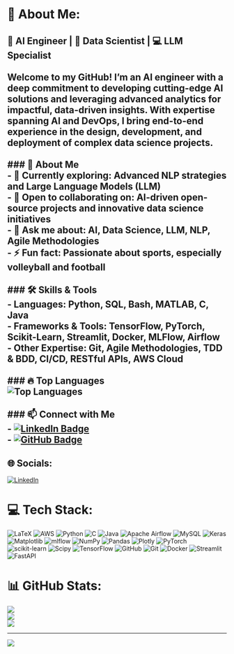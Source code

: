 # 💫 About Me:
## 🧠 AI Engineer | 🤖 Data Scientist | 💻 LLM Specialist<br><br>Welcome to my GitHub! I’m an AI engineer with a deep commitment to developing cutting-edge AI solutions and leveraging advanced analytics for impactful, data-driven insights. With expertise spanning AI and DevOps, I bring end-to-end experience in the design, development, and deployment of complex data science projects.<br><br>### 🌟 About Me<br>- 🌱 Currently exploring: Advanced NLP strategies and Large Language Models (LLM)<br>- 👥 Open to collaborating on: AI-driven open-source projects and innovative data science initiatives<br>- 💬 Ask me about: AI, Data Science, LLM, NLP, Agile Methodologies<br>- ⚡ Fun fact: Passionate about sports, especially volleyball and football<br><br>### 🛠️ Skills & Tools<br>- **Languages:** Python, SQL, Bash, MATLAB, C, Java<br>- **Frameworks & Tools:** TensorFlow, PyTorch, Scikit-Learn, Streamlit, Docker, MLFlow, Airflow<br>- **Other Expertise:** Git, Agile Methodologies, TDD & BDD, CI/CD, RESTful APIs, AWS Cloud<br><br>### 🔥 Top Languages<br>![Top Languages](https://github-readme-stats.vercel.app/api/top-langs/?username=banfoud&layout=compact&theme=radical)<br><br>### 📫 Connect with Me<br>- [![LinkedIn Badge](https://img.shields.io/badge/-LinkedIn-blue?style=flat&logo=Linkedin&logoColor=white)](https://www.linkedin.com/in/banfoud/)<br>- [![GitHub Badge](https://img.shields.io/badge/-GitHub-181717?style=flat&logo=github&logoColor=white)](https://github.com/banfoud)<br>


## 🌐 Socials:
[![LinkedIn](https://img.shields.io/badge/LinkedIn-%230077B5.svg?logo=linkedin&logoColor=white)](https://linkedin.com/in/https://www.linkedin.com/in/brahim-anfoud-6bb8a7221/) 

# 💻 Tech Stack:
![LaTeX](https://img.shields.io/badge/latex-%23008080.svg?style=for-the-badge&logo=latex&logoColor=white) ![AWS](https://img.shields.io/badge/AWS-%23FF9900.svg?style=for-the-badge&logo=amazon-aws&logoColor=white) ![Python](https://img.shields.io/badge/python-3670A0?style=for-the-badge&logo=python&logoColor=ffdd54) ![C](https://img.shields.io/badge/c-%2300599C.svg?style=for-the-badge&logo=c&logoColor=white) ![Java](https://img.shields.io/badge/java-%23ED8B00.svg?style=for-the-badge&logo=openjdk&logoColor=white) ![Apache Airflow](https://img.shields.io/badge/Apache%20Airflow-017CEE?style=for-the-badge&logo=Apache%20Airflow&logoColor=white) ![MySQL](https://img.shields.io/badge/mysql-4479A1.svg?style=for-the-badge&logo=mysql&logoColor=white) ![Keras](https://img.shields.io/badge/Keras-%23D00000.svg?style=for-the-badge&logo=Keras&logoColor=white) ![Matplotlib](https://img.shields.io/badge/Matplotlib-%23ffffff.svg?style=for-the-badge&logo=Matplotlib&logoColor=black) ![mlflow](https://img.shields.io/badge/mlflow-%23d9ead3.svg?style=for-the-badge&logo=numpy&logoColor=blue) ![NumPy](https://img.shields.io/badge/numpy-%23013243.svg?style=for-the-badge&logo=numpy&logoColor=white) ![Pandas](https://img.shields.io/badge/pandas-%23150458.svg?style=for-the-badge&logo=pandas&logoColor=white) ![Plotly](https://img.shields.io/badge/Plotly-%233F4F75.svg?style=for-the-badge&logo=plotly&logoColor=white) ![PyTorch](https://img.shields.io/badge/PyTorch-%23EE4C2C.svg?style=for-the-badge&logo=PyTorch&logoColor=white) ![scikit-learn](https://img.shields.io/badge/scikit--learn-%23F7931E.svg?style=for-the-badge&logo=scikit-learn&logoColor=white) ![Scipy](https://img.shields.io/badge/SciPy-%230C55A5.svg?style=for-the-badge&logo=scipy&logoColor=%white) ![TensorFlow](https://img.shields.io/badge/TensorFlow-%23FF6F00.svg?style=for-the-badge&logo=TensorFlow&logoColor=white) ![GitHub](https://img.shields.io/badge/github-%23121011.svg?style=for-the-badge&logo=github&logoColor=white) ![Git](https://img.shields.io/badge/git-%23F05033.svg?style=for-the-badge&logo=git&logoColor=white) ![Docker](https://img.shields.io/badge/docker-%230db7ed.svg?style=for-the-badge&logo=docker&logoColor=white) ![Streamlit](https://img.shields.io/badge/Streamlit-%23FE4B4B.svg?style=for-the-badge&logo=streamlit&logoColor=white) ![FastAPI](https://img.shields.io/badge/FastAPI-005571?style=for-the-badge&logo=fastapi)
# 📊 GitHub Stats:
![](https://github-readme-stats.vercel.app/api?username=banfoud&theme=dark&hide_border=false&include_all_commits=false&count_private=false)<br/>
![](https://github-readme-streak-stats.herokuapp.com/?user=banfoud&theme=dark&hide_border=false)<br/>
![](https://github-readme-stats.vercel.app/api/top-langs/?username=banfoud&theme=dark&hide_border=false&include_all_commits=false&count_private=false&layout=compact)

---
[![](https://visitcount.itsvg.in/api?id=banfoud&icon=0&color=0)](https://visitcount.itsvg.in)

